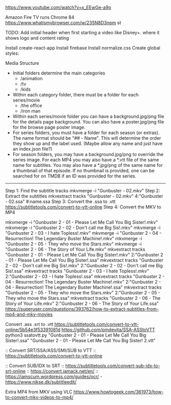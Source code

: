 https://www.youtube.com/watch?v=x_EEwGe-a9o

Amazon Fire TV runs Chrome 84
https://www.whatismybrowser.com/w/235N8D3npm st

TODO: Add initial header when first starting a video like Disney+. where it shows logo and content rating

Install create-react-app
Install firebase
Install normalize.css
Create global styles:

Media Structure
- Initial folders determine the main categories
  - /animation
  - /tv
  - /kids
- Within each category folder, there must be a folder for each series/movie
  - /the office
  - /iron man
- Within each series/movie folder you can have a background.jpg/png file for the details page background. You can also have a poster.jpg/png file for the browse page poster image.
- For series folders, you must have a folder for each season (or extras). The name format should be "## - Name". This will determine the order they show up and the label used. (Maybe allow any name and just have an index.json file?)
- For season folders, you may have a background.jpg/png to override the series image. For each MP4 you may also have a *.vtt file of the same name for subtitles. You may also have a *.jpg/png of the same name for a thumbnail of that episode. If no thumbnail is provided, one can be searched for on TMDB if an ID was provided for the series.


-------------------------------

Step 1: Find the subtitle tracks
mkvmerge -i "Gunbuster - 02.mkv"
Step 2: Extract the subtitles
mkvextract tracks "Gunbuster - 02.mkv" 4:"Gunbuster - 02.ssa" #:name.ssa
Step 3: Convert the .ssa to .vtt
https://subtitletools.com/convert-to-vtt-online
Step 4: Convert the MKV to MP4

mkvmerge -i "Gunbuster 2 - 01 - Please Let Me Call You Big Sister!.mkv"
mkvmerge -i "Gunbuster 2 - 02 - Don't call me Big Sis!.mkv"
mkvmerge -i "Gunbuster 2 - 03 - I hate Topless!.mkv"
mkvmerge -i "Gunbuster 2 - 04 - Resurrection! The Legendary Buster Machine!.mkv"
mkvmerge -i "Gunbuster 2 - 05 - They who move the Stars.mkv"
mkvmerge -i "Gunbuster 2 - 06 - The Story of Your Life.mkv"
mkvextract tracks "Gunbuster 2 - 01 - Please Let Me Call You Big Sister!.mkv" 2:"Gunbuster 2 - 01 - Please Let Me Call You Big Sister!.ssa"
mkvextract tracks "Gunbuster 2 - 02 - Don't call me Big Sis!.mkv" 2:"Gunbuster 2 - 02 - Don't call me Big Sis!.ssa"
mkvextract tracks "Gunbuster 2 - 03 - I hate Topless!.mkv" 2:"Gunbuster 2 - 03 - I hate Topless!.ssa"
mkvextract tracks "Gunbuster 2 - 04 - Resurrection! The Legendary Buster Machine!.mkv" 2:"Gunbuster 2 - 04 - Resurrection! The Legendary Buster Machine!.ssa"
mkvextract tracks "Gunbuster 2 - 05 - They who move the Stars.mkv" 2:"Gunbuster 2 - 05 - They who move the Stars.ssa"
mkvextract tracks "Gunbuster 2 - 06 - The Story of Your Life.mkv" 2:"Gunbuster 2 - 06 - The Story of Your Life.ssa"
https://superuser.com/questions/393762/how-to-extract-subtitles-from-mp4-and-mkv-movies

Convert .ass .srt to .vtt
https://subtitletools.com/convert-to-vtt-online/5b54e3f53391081d
https://github.com/pmdevita/SSA-ASStoVTT
python3 ssatovtt.py "Gunbuster 2 - 01 - Please Let Me Call You Big Sister!.ssa" "Gunbuster 2 - 01 - Please Let Me Call You Big Sister! 2.vtt"

:: Convert SRT/SSA/ASS/SMI/SUB to VTT
:: https://subtitletools.com/convert-to-vtt-online

:: Convert SUB/IDX to SRT
:: https://subtitletools.com/convert-sub-idx-to-srt-online
:: https://convert.jamack.net/en/
:: https://iamscum.wordpress.com/guides/ocr/ - https://www.nikse.dk/subtitleedit/

Extra MP4 from MKV using VLC
https://www.howtogeek.com/361973/how-to-convert-mkv-videos-to-mp4/
